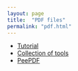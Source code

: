 ```yaml
---
layout: page
title:  "PDF files"
permalink: "pdf.html"
---
```

* [Tutorial](https://github.com/angea/PDF101)
* [Collection of tools](https://blog.didierstevens.com/programs/pdf-tools/)
* [PeePDF](http://eternal-todo.com/tools/peepdf-pdf-analysis-tool)
